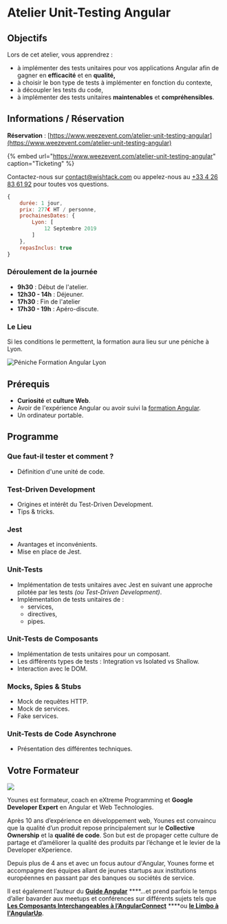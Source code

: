 # Atelier Unit-Testing Angular

## Objectifs

Lors de cet atelier, vous apprendrez :

* à implémenter des tests unitaires pour vos applications Angular afin de gagner en **efficacité** et en **qualité,**
* à choisir le bon type de tests à implémenter en fonction du contexte,
* à découpler les tests du code,
* à implémenter des tests unitaires **maintenables** et **compréhensibles**.

## Informations / Réservation

**Réservation** : [https://www.weezevent.com/atelier-unit-testing-angular](https://www.weezevent.com/atelier-unit-testing-angular)

{% embed url="https://www.weezevent.com/atelier-unit-testing-angular" caption="Ticketing" %}

Contactez-nous sur [contact@wishtack.com](mailto:contact@wishtack.com) ou appelez-nous au [+33 4 26 83 61 92](tel:+33426836192) pour toutes vos questions.

```javascript
{
    durée: 1 jour,
    prix: 277€ HT / personne,
    prochainesDates: {
        Lyon: [
            12 Septembre 2019
        ]
    },
    repasInclus: true
}
```

### Déroulement de la journée

* **9h30** : Début de l'atelier.
* **12h30 - 14h** : Déjeuner.
* **17h30** : Fin de l'atelier
* **17h30 - 19h** : Apéro-discute.

### Le Lieu

Si les conditions le permettent, la formation aura lieu sur une péniche à Lyon.

![P&#xE9;niche Formation Angular Lyon](../.gitbook/assets/peniche-lyon.png)

## Prérequis

* **Curiosité** et **culture Web**.
* Avoir de l'expérience Angular ou avoir suivi la [formation Angular](formation-angular.md).
* Un ordinateur portable.

## Programme

### Que faut-il tester et comment ?

* Définition d'une unité de code.

### Test-Driven Development

* Origines et intérêt du Test-Driven Development.
* Tips & tricks.

### Jest

* Avantages et inconvénients.
* Mise en place de Jest.

### Unit-Tests

* Implémentation de tests unitaires avec Jest en suivant une approche pilotée par les tests _\(ou Test-Driven Development\)_.
* Implémentation de tests unitaires de :
  * services,
  * directives,
  * pipes.

### Unit-Tests de Composants

* Implémentation de tests unitaires pour un composant.
* Les différents types de tests : Integration vs Isolated vs Shallow.
* Interaction avec le DOM.

### Mocks, Spies & Stubs

* Mock de requêtes HTTP.
* Mock de services.
* Fake services.

### Unit-Tests de Code Asynchrone

* Présentation des différentes techniques.

## Votre Formateur

![](../.gitbook/assets/younes-circle-small.png)

Younes est formateur, coach en eXtreme Programming et **Google Developer Expert** en Angular et Web Technologies.

Après 10 ans d’expérience en développement web, Younes est convaincu que la qualité d’un produit repose principalement sur le **Collective Ownership** et la **qualité de code**. Son but est de propager cette culture de partage et d’améliorer la qualité des produits par l’échange et le levier de la Developer eXperience.

Depuis plus de 4 ans et avec un focus autour d'Angular, Younes forme et accompagne des équipes allant de jeunes startups aux institutions européennes en passant par des banques ou sociétés de service.

Il est également l’auteur du [**Guide Angular**](https://guide-angular.wishtack.io/) ****...et prend parfois le temps d’aller bavarder aux meetups et conférences sur différents sujets tels que [**Les Composants Interchangeables à l’AngularConnect**](https://youtu.be/nX_HhiqmFAI) ****ou [**le Limbo à l'AngularUp**](https://www.youtube.com/watch?v=izGz7H-8yIk).

